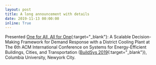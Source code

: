 ```yaml
---
layout: post
title: A long announcement with details
date: 2019-11-13 00:00:00
inline: True
---
```


Presented [One for All, All for One](https://dl.acm.org/doi/10.1145/3360322.3360850){:target="_blank"}: A Scalable Decision-Making Framework for Demand Response with a District Cooling Plant at The 6th ACM International Conference on Systems for Energy-Efficient Buildings, Cities, 
and Transportation ([BuildSys 2019](http://buildsys.acm.org/2019/){:target="_blank"}), Columbia University, Newyork City.